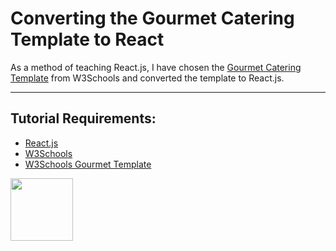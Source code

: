 # Converting the Gourmet Catering Template to React

As a method of teaching React.js, I have chosen the [Gourmet Catering Template](https://www.w3schools.com/w3css/tryw3css_templates_gourmet_catering.htm) from W3Schools and converted the template to React.js.

***

## Tutorial Requirements:

* [React.js](https://reactjs.org/)
* [W3Schools](https://www.w3schools.com/) 
* [W3Schools Gourmet Template](https://www.w3schools.com/w3css/w3css_web_tmp_catering.asp)

<a href="https://codeadam.ca">
<img src="https://codeadam.ca/images/code-block.png" width="100">
</a>
